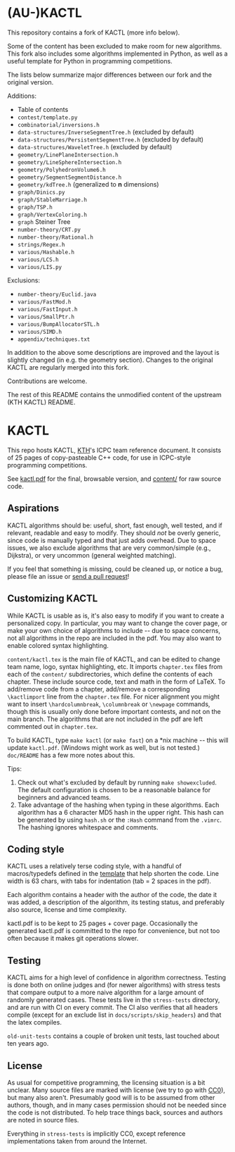# (AU-)KACTL

This repository contains a fork of KACTL (more info below).

Some of the content has been excluded to make room for new algorithms. This fork also includes some algorithms implemented in Python, as well as a useful template for Python in programming competitions.

The lists below summarize major differences between our fork and the original version.

Additions:

* Table of contents
* `contest/template.py`
* `combinatorial/inversions.h`
* `data-structures/InverseSegmentTree.h` (excluded by default)
* `data-structures/PersistentSegmentTree.h` (excluded by default)
* `data-structures/WaveletTree.h` (excluded by default)
* `geometry/LinePlaneIntersection.h`
* `geometry/LineSphereIntersection.h`
* `geometry/PolyhedronVolume6.h`
* `geometry/SegmentSegmentDistance.h`
* `geometry/kdTree.h` (generalized to **n** dimensions)
* `graph/Dinics.py`
* `graph/StableMarriage.h`
* `graph/TSP.h`
* `graph/VertexColoring.h`
* `graph` Steiner Tree
* `number-theory/CRT.py`
* `number-theory/Rational.h`
* `strings/Regex.h`
* `various/Hashable.h`
* `various/LCS.h`
* `various/LIS.py`

Exclusions:

* `number-theory/Euclid.java`
* `various/FastMod.h`
* `various/FastInput.h`
* `various/SmallPtr.h`
* `various/BumpAllocatorSTL.h`
* `various/SIMD.h`
* `appendix/techniques.txt`

In addition to the above some descriptions are improved and the layout is slightly changed (in e.g. the geometry section). Changes to the original KACTL are regularly merged into this fork.

Contributions are welcome.

The rest of this README contains the unmodified content of the upstream (KTH KACTL) README.

# KACTL

This repo hosts KACTL, [KTH](https://en.wikipedia.org/wiki/KTH_Royal_Institute_of_Technology)'s ICPC team reference document.
It consists of 25 pages of copy-pasteable C++ code, for use in ICPC-style programming competitions.

See [kactl.pdf](./kactl.pdf) for the final, browsable version, and [content/](./content/) for raw source code.

## Aspirations

KACTL algorithms should be: useful, short, fast enough, well tested, and if relevant, readable and easy to modify.
They should *not* be overly generic, since code is manually typed and that just adds overhead.
Due to space issues, we also exclude algorithms that are very common/simple (e.g., Dijkstra), or very uncommon (general weighted matching).

If you feel that something is missing, could be cleaned up, or notice a bug, please file an issue or [send a pull request](https://help.github.com/articles/fork-a-repo/)!

## Customizing KACTL

While KACTL is usable as is, it's also easy to modify if you want to create a personalized copy.
In particular, you may want to change the cover page, or make your own choice of algorithms to include --
due to space concerns, not all algorithms in the repo are included in the pdf.
You may also want to enable colored syntax highlighting.

`content/kactl.tex` is the main file of KACTL, and can be edited to change team name, logo, syntax highlighting, etc.
It imports `chapter.tex` files from each of the `content/` subdirectories, which define the contents of each chapter.
These include source code, text and math in the form of LaTeX.
To add/remove code from a chapter, add/remove a corresponding `\kactlimport` line from the `chapter.tex` file.
For nicer alignment you might want to insert `\hardcolumnbreak`, `\columnbreak` or `\newpage` commands,
though this is usually only done before important contests, and not on the main branch.
The algorithms that are not included in the pdf are left commented out in `chapter.tex`.

To build KACTL, type `make kactl` (or `make fast`) on a \*nix machine -- this will update `kactl.pdf`.
(Windows might work as well, but is not tested.) `doc/README` has a few more notes about this.

Tips:
1. Check out what's excluded by default by running `make showexcluded`.
The default configuration is chosen to be a reasonable balance for beginners
and advanced teams.
2. Take advantage of the hashing when typing in these algorithms. Each
algorithm has a 6 character MD5 hash in the upper right. This hash can be
generated by using `hash.sh` or the `:Hash` command from the `.vimrc`. The
hashing ignores whitespace and comments.

## Coding style

KACTL uses a relatively terse coding style, with a handful of macros/typedefs defined in the
[template](./content/contest/template.cpp) that help shorten the code.
Line width is 63 chars, with tabs for indentation (tab = 2 spaces in the pdf).

Each algorithm contains a header with the author of the code, the date it
was added, a description of the algorithm, its testing status, and preferably also
source, license and time complexity.

kactl.pdf is to be kept to 25 pages + cover page.
Occasionally the generated kactl.pdf is committed to the repo for convenience, but not too often because it makes git operations slower.

## Testing

KACTL aims for a high level of confidence in algorithm correctness.
Testing is done both on online judges and (for newer algorithms) with stress tests
that compare output to a more naive algorithm for a large amount of randomly generated cases.
These tests live in the `stress-tests` directory, and are run with CI on every commit. The CI also verifies that all headers compile (except for an exclude list in `docs/scripts/skip_headers`) and that the latex compiles.

`old-unit-tests` contains a couple of broken unit tests, last touched about ten years ago.

## License

As usual for competitive programming, the licensing situation is a bit unclear.
Many source files are marked with license (we try to go with
[CC0](https://creativecommons.org/share-your-work/public-domain/cc0/)), but many also aren't.
Presumably good will is to be assumed from other authors, though, and in many cases permission should not be needed since the code is not distributed.
To help trace things back, sources and authors are noted in source files.

Everything in `stress-tests` is implicitly CC0, except reference implementations taken from around the Internet.
